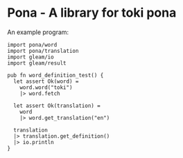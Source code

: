 # Pona - A library for toki pona

An example program:

```gleam
import pona/word
import pona/translation
import gleam/io
import gleam/result

pub fn word_definition_test() {
  let assert Ok(word) =
    word.word("toki")
    |> word.fetch

  let assert Ok(translation) =
    word
    |> word.get_translation("en")

  translation
  |> translation.get_definition()
  |> io.println
}
```
